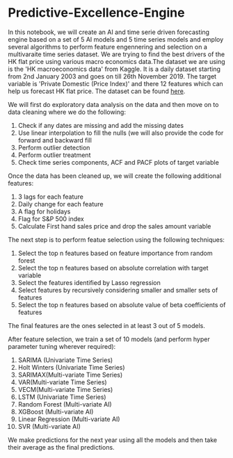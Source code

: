 # Predictive-Excellence-Engine
In this notebook, we will create an AI and time serie driven forecasting engine based on a set of 5 AI models and 5 time series models and employ several algorithms to perform feature engennering and selection on a multivaraite time series dataset. We are trying to find the best drivers of the HK flat price using various macro economics data.The dataset we are using is the 'HK macroeconomics data' from Kaggle. It is a daily dataset starting from 2nd January 2003 and goes on till 26th November 2019. The target variable is 'Private Domestic (Price Index)' and there 12 features which can help us forecast HK flat price. The dataset can be found [here](https://www.kaggle.com/stanley11291985/hk-macroeconomics-data).

We will first do exploratory data analysis on the data and then move on to data cleaning where we do the following:
1. Check if any dates are missing and add the missing dates
2. Use linear interpolation to fill the nulls (we will also provide the code for forward and backward fill
3. Perform outlier detection
4. Perform outlier treatment
5. Check time series components, ACF and PACF plots of target variable

Once the data has been cleaned up, we will create the following additional features:
1. 3 lags for each feature
2. Daily change for each feature
3. A flag for holidays
4. Flag for S&P 500 index
5. Calculate First hand sales price and drop the sales amount variable

The next step is to perform featue selection using the following techniques:
1. Select the top n features based on feature importance from random forest
2. Select the top n features based on absolute correlation with target variable
3. Select the features identified by Lasso regression
4. Select features by recursively considering smaller and smaller sets of features
5. Select the top n features based on absolute value of beta coefficients of features

The final features are the ones selected in at least 3 out of 5 models.

After feature selection, we train a set of 10 models (and perform hyper parameter tuning wherever required):
1. SARIMA (Univariate Time Series)
2. Holt Winters (Univariate Time Series)
3. SARIMAX(Multi-variate Time Series)
4. VAR(Multi-variate Time Series)
5. VECM(Multi-variate Time Series)
6. LSTM (Univariate Time Series)
7. Random Forest (Multi-variate AI)
8. XGBoost (Multi-variate AI)
9. Linear Regression (Multi-variate AI)
10. SVR (Multi-variate AI)

We make predictions for the next year using all the models and then take their average as the final predictions.

